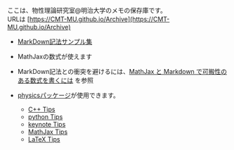 ここは、物性理論研究室@明治大学のメモの保存庫です。<br>
URLは [https://CMT-MU.github.io/Archive](https://CMT-MU.github.io/Archive)

- [MarkDown記法サンプル集](https://qiita.com/tbpgr/items/989c6badefff69377da7)
- MathJaxの数式が使えます
- MarkDown記法との衝突を避けるには、[MathJax と Markdown で可搬性のある数式を書くには](https://kimiyuki.net/blog/2020/02/19/portable-mathjax-markdown/)
を参照
- [physicsパッケージ](https://ctan.org/pkg/physics)が使用できます。

  - [C++ Tips](cpp)
  - [python Tips](python)
  - [keynote Tips](keynote)
  - [MathJax Tips](mathjax)
  - [LaTeX Tips](latex)
